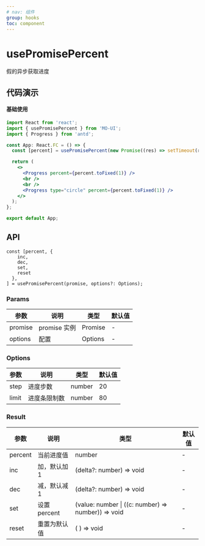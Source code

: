 ```yaml
---
# nav: 组件
group: hooks
toc: component
---
```


# usePromisePercent

假的异步获取进度

## 代码演示

#### 基础使用

```jsx
import React from 'react';
import { usePromisePercent } from 'MO-UI';
import { Progress } from 'antd';

const App: React.FC = () => {
  const [percent] = usePromisePercent(new Promise((res) => setTimeout(res, 2000)));

  return (
    <>
      <Progress percent={percent.toFixed(1)} />
      <br />
      <br />
      <Progress type="circle" percent={percent.toFixed(1)} />
    </>
  );
};

export default App;
```

## API
```
const [percent, {
    inc,
    dec,
    set,
    reset
  },
] = usePromisePercent(promise, options?: Options);
```

### Params

| 参数  | 说明         | 类型   | 默认值 |
| ----- | ------------ | ------ | ------ |
| promise  | promise 实例     | Promise | -     |
| options | 配置 | Options | -     |



### Options

| 参数             | 说明               | 类型                | 默认值 |
| ---------------- | ------------------ | ------------------- | ------ |
| step             | 进度步数 | number              | 20     |
| limit | 进度条限制数     |number | 80     |


### Result

| 参数  | 说明         | 类型   | 默认值 |
| ----- | ------------ | ------ | ------ |
| percent  | 当前进度值     | number | -     |
| inc | 加，默认加 1 | (delta?: number) => void | - |
| dec | 减，默认减 1 | (delta?: number) => void | - |
| set | 设置 percent | (value: number \| ((c: number) => number)) => void | - |
| reset | 重置为默认值 | ( ) => void | - |


